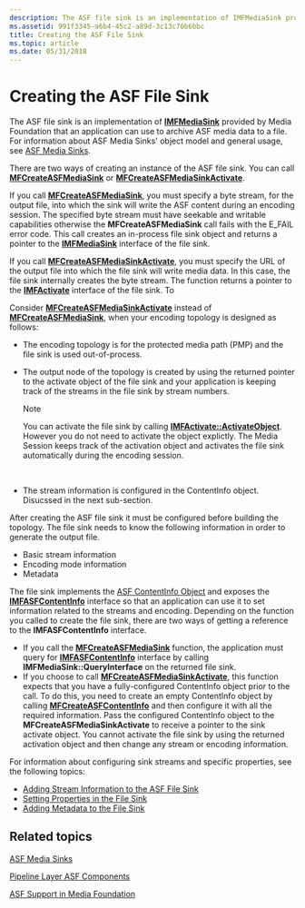 ```yaml
---
description: The ASF file sink is an implementation of IMFMediaSink provided by Media Foundation that an application can use to archive ASF media data to a file. For information about ASF Media Sinks object model and general usage, see ASF Media Sinks.
ms.assetid: 991f3345-a6b4-45c2-a89d-3c13c70b6bbc
title: Creating the ASF File Sink
ms.topic: article
ms.date: 05/31/2018
---
```


# Creating the ASF File Sink

The ASF file sink is an implementation of [**IMFMediaSink**](/windows/desktop/api/mfidl/nn-mfidl-imfmediasink) provided by Media Foundation that an application can use to archive ASF media data to a file. For information about ASF Media Sinks' object model and general usage, see [ASF Media Sinks](asf-media-sinks.md).

There are two ways of creating an instance of the ASF file sink. You can call [**MFCreateASFMediaSink**](/windows/desktop/api/wmcontainer/nf-wmcontainer-mfcreateasfmediasink) or [**MFCreateASFMediaSinkActivate**](/windows/desktop/api/wmcontainer/nf-wmcontainer-mfcreateasfmediasinkactivate).

If you call [**MFCreateASFMediaSink**](/windows/desktop/api/wmcontainer/nf-wmcontainer-mfcreateasfmediasink), you must specify a byte stream, for the output file, into which the sink will write the ASF content during an encoding session. The specified byte stream must have seekable and writable capabilities otherwise the **MFCreateASFMediaSink** call fails with the E\_FAIL error code. This call creates an in-process file sink object and returns a pointer to the [**IMFMediaSink**](/windows/desktop/api/mfidl/nn-mfidl-imfmediasink) interface of the file sink.

If you call [**MFCreateASFMediaSinkActivate**](/windows/desktop/api/wmcontainer/nf-wmcontainer-mfcreateasfmediasinkactivate), you must specify the URL of the output file into which the file sink will write media data. In this case, the file sink internally creates the byte stream. The function returns a pointer to the [**IMFActivate**](/windows/desktop/api/mfobjects/nn-mfobjects-imfactivate) interface of the file sink. To

Consider [**MFCreateASFMediaSinkActivate**](/windows/desktop/api/wmcontainer/nf-wmcontainer-mfcreateasfmediasinkactivate) instead of [**MFCreateASFMediaSink**](/windows/desktop/api/wmcontainer/nf-wmcontainer-mfcreateasfmediasink), when your encoding topology is designed as follows:

-   The encoding topology is for the protected media path (PMP) and the file sink is used out-of-process.
-   The output node of the topology is created by using the returned pointer to the activate object of the file sink and your application is keeping track of the streams in the file sink by stream numbers.
    > [!Note]  
    > You can activate the file sink by calling [**IMFActivate::ActivateObject**](/windows/desktop/api/mfobjects/nf-mfobjects-imfactivate-activateobject). However you do not need to activate the object explictly. The Media Session keeps track of the activation object and activates the file sink automatically during the encoding session.

     

-   The stream information is configured in the ContentInfo object. Disucssed in the next sub-section.

After creating the ASF file sink it must be configured before building the topology. The file sink needs to know the following information in order to generate the output file.

-   Basic stream information
-   Encoding mode information
-   Metadata

The file sink implements the [ASF ContentInfo Object](asf-contentinfo-object.md) and exposes the [**IMFASFContentInfo**](/windows/desktop/api/wmcontainer/nn-wmcontainer-imfasfcontentinfo) interface so that an application can use it to set information related to the streams and encoding. Depending on the function you called to create the file sink, there are two ways of getting a reference to the **IMFASFContentInfo** interface.

-   If you call the [**MFCreateASFMediaSink**](/windows/desktop/api/wmcontainer/nf-wmcontainer-mfcreateasfmediasink) function, the application must query for [**IMFASFContentInfo**](/windows/desktop/api/wmcontainer/nn-wmcontainer-imfasfcontentinfo) interface by calling **IMFMediaSink::QueryInterface** on the returned file sink.
-   If you choose to call [**MFCreateASFMediaSinkActivate**](/windows/desktop/api/wmcontainer/nf-wmcontainer-mfcreateasfmediasinkactivate), this function expects that you have a fully-configured ContentInfo object prior to the call. To do this, you need to create an empty ContentInfo object by calling [**MFCreateASFContentInfo**](/windows/desktop/api/wmcontainer/nf-wmcontainer-mfcreateasfcontentinfo) and then configure it with all the required information. Pass the configured ContentInfo object to the **MFCreateASFMediaSinkActivate** to receive a pointer to the sink activate object. You cannot activate the file sink by using the returned activation object and then change any stream or encoding information.

For information about configuring sink streams and specific properties, see the following topics:

-   [Adding Stream Information to the ASF File Sink](adding-stream-information-to-the-asf-file-sink.md)
-   [Setting Properties in the File Sink](setting-properties-in-the-file-sink.md)
-   [Adding Metadata to the File Sink](adding-metadata-to-the-file-sink.md)

## Related topics

<dl> <dt>

[ASF Media Sinks](asf-media-sinks.md)
</dt> <dt>

[Pipeline Layer ASF Components](pipeline-layer-asf-components.md)
</dt> <dt>

[ASF Support in Media Foundation](asf-support-in-media-foundation.md)
</dt> </dl>

 

 



